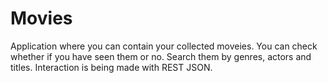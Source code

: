 # Movies
Application where you can contain your collected moveies. You can check whether if you have seen them or no. Search them by genres, actors and titles. Interaction is being made with REST JSON.
